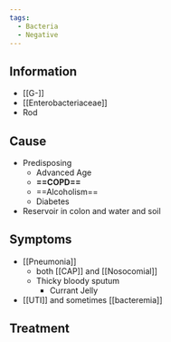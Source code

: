 ```yaml
---
tags:
  - Bacteria
  - Negative
---
```

## Information 
- [[G-]]
- [[Enterobacteriaceae]]
- Rod

## Cause
- Predisposing
	- Advanced Age
	- **==COPD==**
	- ==Alcoholism==
	- Diabetes
- Reservoir in colon and water and soil

## Symptoms
- [[Pneumonia]]
	- both [[CAP]] and [[Nosocomial]] 
	- Thicky bloody sputum
		- Currant Jelly
- [[UTI]]  and sometimes [[bacteremia]] 
## Treatment 


